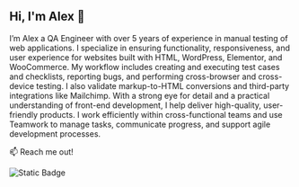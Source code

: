 ## Hi, I'm Alex 👋

I’m Alex a QA Engineer with over 5 years of experience in manual testing of web applications. I specialize in ensuring functionality, responsiveness, and user experience for websites built with HTML, WordPress, Elementor, and WooCommerce. My workflow includes creating and executing test cases and checklists, reporting bugs, and performing cross-browser and cross-device testing. I also validate markup-to-HTML conversions and third-party integrations like Mailchimp. With a strong eye for detail and a practical understanding of front-end development, I help deliver high-quality, user-friendly products. I work efficiently within cross-functional teams and use Teamwork to manage tasks, communicate progress, and support agile development processes.

:mailbox: Reach me out!

![Static Badge](https://img.shields.io/badge/Alex%20Kuchkov%20-%20%23EA4335?style=flat&logo=gmail&logoColor=%23EA4335&labelColor=%230B0D0E&color=%230B0D0E&link=mailto%3Aalexku4kov%40gmail..com)
